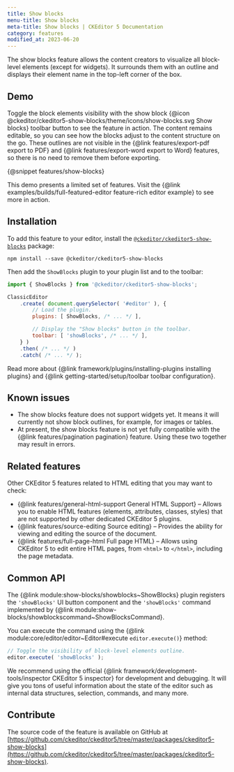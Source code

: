 ```yaml
---
title: Show blocks
menu-title: Show blocks
meta-title: Show blocks | CKEditor 5 Documentation
category: features
modified_at: 2023-06-20
---
```


The show blocks feature allows the content creators to visualize all block-level elements (except for widgets). It surrounds them with an outline and displays their element name in the top-left corner of the box.

## Demo

Toggle the block elements visibility with the show block {@icon @ckeditor/ckeditor5-show-blocks/theme/icons/show-blocks.svg Show blocks} toolbar button to see the feature in action. The content remains editable, so you can see how the blocks adjust to the content structure on the go. These outlines are not visible in the {@link features/export-pdf export to PDF} and {@link features/export-word export to Word} features, so there is no need to remove them before exporting.

{@snippet features/show-blocks}

<info-box info>
	This demo presents a limited set of features. Visit the {@link examples/builds/full-featured-editor feature-rich editor example} to see more in action.
</info-box>

## Installation

To add this feature to your editor, install the [`@ckeditor/ckeditor5-show-blocks`](https://www.npmjs.com/package/@ckeditor/ckeditor5-show-blocks) package:

```
npm install --save @ckeditor/ckeditor5-show-blocks
```

Then add the `ShowBlocks` plugin to your plugin list and to the toolbar:

```js
import { ShowBlocks } from '@ckeditor/ckeditor5-show-blocks';

ClassicEditor
	.create( document.querySelector( '#editor' ), {
		// Load the plugin.
		plugins: [ ShowBlocks, /* ... */ ],

		// Display the "Show blocks" button in the toolbar.
		toolbar: [ 'showBlocks', /* ... */ ],
	} )
	.then( /* ... */ )
	.catch( /* ... */ );
```

<info-box info>
	Read more about {@link framework/plugins/installing-plugins installing plugins} and {@link getting-started/setup/toolbar toolbar configuration}.
</info-box>

## Known issues

* The show blocks feature does not support widgets yet. It means it will currently not show block outlines, for example, for images or tables.
* At present, the show blocks feature is not yet fully compatible with the {@link features/pagination pagination} feature. Using these two together may result in errors.

## Related features

Other CKEditor&nbsp;5 features related to HTML editing that you may want to check:

* {@link features/general-html-support General HTML Support} &ndash; Allows you to enable HTML features (elements, attributes, classes, styles) that are not supported by other dedicated CKEditor&nbsp;5 plugins.
* {@link features/source-editing Source editing} &ndash; Provides the ability for viewing and editing the source of the document.
* {@link features/full-page-html Full page HTML} &ndash; Allows using CKEditor&nbsp;5 to edit entire HTML pages, from `<html>` to `</html>`, including the page metadata.

## Common API

The {@link module:show-blocks/showblocks~ShowBlocks} plugin registers the `'showBlocks'` UI button component and the `'showBlocks'` command implemented by {@link module:show-blocks/showblockscommand~ShowBlocksCommand}.

You can execute the command using the {@link module:core/editor/editor~Editor#execute `editor.execute()`} method:

```js
// Toggle the visibility of block-level elements outline.
editor.execute( 'showBlocks' );
```

<info-box>
	We recommend using the official {@link framework/development-tools/inspector CKEditor&nbsp;5 inspector} for development and debugging. It will give you tons of useful information about the state of the editor such as internal data structures, selection, commands, and many more.
</info-box>

## Contribute

The source code of the feature is available on GitHub at [https://github.com/ckeditor/ckeditor5/tree/master/packages/ckeditor5-show-blocks](https://github.com/ckeditor/ckeditor5/tree/master/packages/ckeditor5-show-blocks).
